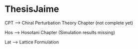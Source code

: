 # ThesisJaime

CPT --> Chiral Perturbation Theory Chapter (not complete yet)

Hos --> Hosotani Chapter (Simulation results missing)

Lat --> Lattice Formulation 
